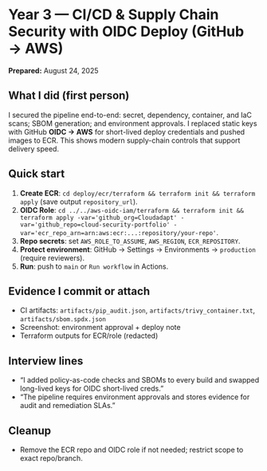 # Year 3 — CI/CD & Supply Chain Security with OIDC Deploy (GitHub → AWS)

**Prepared:** August 24, 2025

## What I did (first person)
I secured the pipeline end-to-end: secret, dependency, container, and IaC scans; SBOM generation; and environment approvals. I replaced static keys with GitHub **OIDC → AWS** for short-lived deploy credentials and pushed images to ECR. This shows modern supply-chain controls that support delivery speed.

## Quick start
1. **Create ECR**: `cd deploy/ecr/terraform && terraform init && terraform apply` (save output `repository_url`).  
2. **OIDC Role**: `cd ../../aws-oidc-iam/terraform && terraform init && terraform apply -var='github_org=Cloudadapt' -var='github_repo=cloud-security-portfolio' -var='ecr_repo_arn=arn:aws:ecr:...:repository/your-repo'`.  
3. **Repo secrets**: set `AWS_ROLE_TO_ASSUME`, `AWS_REGION`, `ECR_REPOSITORY`.  
4. **Protect environment**: GitHub → Settings → Environments → `production` (require reviewers).  
5. **Run**: push to `main` or `Run workflow` in Actions.

## Evidence I commit or attach
- CI artifacts: `artifacts/pip_audit.json`, `artifacts/trivy_container.txt`, `artifacts/sbom.spdx.json`
- Screenshot: environment approval + deploy note
- Terraform outputs for ECR/role (redacted)

## Interview lines
- “I added policy-as-code checks and SBOMs to every build and swapped long-lived keys for OIDC short-lived creds.”
- “The pipeline requires environment approvals and stores evidence for audit and remediation SLAs.”

## Cleanup
- Remove the ECR repo and OIDC role if not needed; restrict scope to exact repo/branch.
